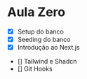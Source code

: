 # Aula Zero  

- [X] Setup do banco
- [X] Seeding do banco
- [X] Introdução ao Next.js
- [] Tailwind e Shadcn
- [] Git Hooks
